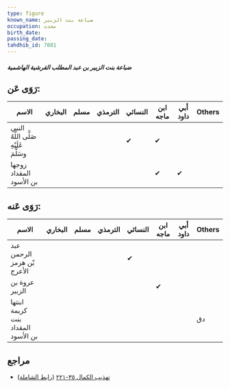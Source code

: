 ```yaml
---
type: figure
known_name: ضباعة بنت الزبير
occupation: محدث
birth_date:
passing_date:
tahdhib_id: 7881
---
```

##### ضباعة بنت الزبير بن عبد المطلب القرشية الهاشمية

## رَوَى عَن:
| الاسم                                  | البخاري | مسلم | الترمذي | النسائي | ابن ماجه | أبي داود | Others |
| -------------------------------------- | ------- | ---- | ------- | ------- | -------- | -------- | ------ |
| النبي صَلَّى اللَّهُ عَلَيْهِ وسَلَّمَ |         |      |         | ✔       | ✔        |          |        |
| زوجها المقداد بن الأسود                |         |      |         |         | ✔        | ✔        |        |
## رَوَى عَنه:
| الاسم                              | البخاري | مسلم | الترمذي | النسائي | ابن ماجه | أبي داود | Others |
| ---------------------------------- | ------- | ---- | ------- | ------- | -------- | -------- | ------ |
| عبد الرحمن بْن هرمز الأعرج         |         |      |         | ✔       |          |          |        |
| عروة بن الزبير                     |         |      |         |         | ✔        |          |        |
| ابنتها كريمة بنت المقداد بن الأسود |         |      |         |         |          |          | دق     |
## مراجع
- [تهذيب الكمال ٣٥-٢٢١](obsidian://open?vault=Tahdhib-al-Kamal&file=Figures/٧٨٨١-ضباعة%20بنت%20الزبير%20بن%20عبد%20المطلب%20القرشية%20الهاشمية) ([رابط الشاملة](https://shamela.ws/book/3722/18820))